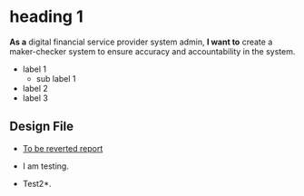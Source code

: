 # heading 1

**As a** digital financial service provider system admin, **I want to** create a maker-checker system to ensure accuracy and accountability in the system. 

* label 1
    * sub label 1
* label 2
* label 3


## Design File 

* [To be reverted report](https://www.figma.com/proto/sEFusJJ4pQedgXvfRixE7b/Merchant-Registry-Prototype?page-id=1435%3A7881&type=design&node-id=2121-8001&viewport=417%2C2269%2C0.3&t=ez5lM4RJzlmH2YfI-1&scaling=scale-down&starting-point-node-id=2121%3A8001&show-proto-sidebar=1&mode=design) 


* I am testing.
* Test2*.

